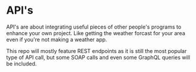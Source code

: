# API's
<p>API's are about integrating useful pieces of other people's programs to enhance your own project. Like getting the weather forcast for your area even if you're not making a weather app.<p>
<p>This repo will mostly feature REST endpoints as it is still the most popular type of API call, but some SOAP calls and even some GraphQL queries will be included.</p>

